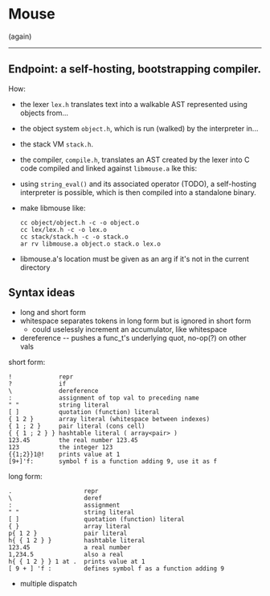 # Mouse

(again)

---

## Endpoint: a self-hosting, bootstrapping compiler.

How:
* the lexer `lex.h` translates text into a walkable AST represented using objects from...
* the object system `object.h`, which is run (walked) by the interpreter in...
* the stack VM `stack.h`.
* the compiler, `compile.h`, translates an AST created by the lexer into C code compiled and linked against `libmouse.a` lke this:

* using `string_eval()` and its associated operator (TODO), a self-hosting interpreter is possible, which is then compiled into a standalone binary.

* make libmouse like:
  ```
  cc object/object.h -c -o object.o
  cc lex/lex.h -c -o lex.o
  cc stack/stack.h -c -o stack.o
  ar rv libmouse.a object.o stack.o lex.o
  ```

* libmouse.a's location must be given as an arg if it's not in the current directory

## Syntax ideas

* long and short form
* whitespace separates tokens in long form but is ignored in short form
  * could uselessly increment an accumulator, like whitespace
* dereference -- pushes a func_t's underlying quot, no-op(?) on other vals

short form:
```
!             repr
?             if
\             dereference
:             assignment of top val to preceding name
" "           string literal
[ ]           quotation (function) literal
{ 1 2 }       array literal (whitespace between indexes)
{ 1 ; 2 }     pair literal (cons cell)
{ { 1 ; 2 } } hashtable literal ( array<pair> )
123.45        the real number 123.45
123           the integer 123
{{1;2}}1@!    prints value at 1
[9+]'f:       symbol f is a function adding 9, use it as f
```

long form:

```
.                    repr
\                    deref
:                    assignment
" "                  string literal
[ ]                  quotation (function) literal
{ }                  array literal
p{ 1 2 }             pair literal
h{ { 1 2 } }         hashtable literal
123.45               a real number
1,234.5              also a real
h{ { 1 2 } } 1 at .  prints value at 1
[ 9 + ] 'f :         defines symbol f as a function adding 9
```

* multiple dispatch
